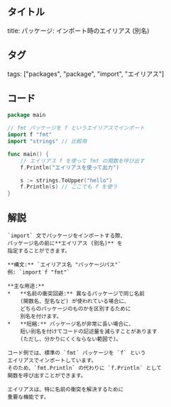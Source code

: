 ## タイトル
title: パッケージ: インポート時のエイリアス (別名)

## タグ
tags: ["packages", "package", "import", "エイリアス"]

## コード
```go
package main

// fmt パッケージを f というエイリアスでインポート
import f "fmt"
import "strings" // 比較用

func main() {
	// エイリアス f を使って fmt の関数を呼び出す
	f.Println("エイリアスを使って出力")

	s := strings.ToUpper("hello")
	f.Println(s) // ここでも f を使う
}

```

## 解説
```text
`import` 文でパッケージをインポートする際、
パッケージ名の前に**エイリアス (別名)** を
指定することができます。

**構文:** `エイリアス名 "パッケージパス"`
例: `import f "fmt"`

**主な用途:**
*   **名前の衝突回避:** 異なるパッケージで同じ名前
    (関数名、型名など) が使われている場合に、
    どちらのパッケージのものかを区別するために
    別名を付けます。
*   **短縮:** パッケージ名が非常に長い場合に、
    短い別名を付けてコードの記述量を減らすことがあります
    (ただし、分かりにくくならない範囲で)。

コード例では、標準の `fmt` パッケージを `f` という
エイリアスでインポートしています。
そのため、`fmt.Println` の代わりに `f.Println` として
関数を呼び出すことができます。

エイリアスは、特に名前の衝突を解決するために
重要な機能です。